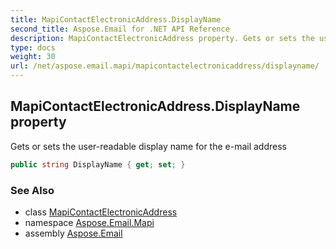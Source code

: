 ```yaml
---
title: MapiContactElectronicAddress.DisplayName
second_title: Aspose.Email for .NET API Reference
description: MapiContactElectronicAddress property. Gets or sets the userreadable display name for the email address
type: docs
weight: 30
url: /net/aspose.email.mapi/mapicontactelectronicaddress/displayname/
---
```

## MapiContactElectronicAddress.DisplayName property

Gets or sets the user-readable display name for the e-mail address

```csharp
public string DisplayName { get; set; }
```

### See Also

* class [MapiContactElectronicAddress](../)
* namespace [Aspose.Email.Mapi](../../mapicontactelectronicaddress/)
* assembly [Aspose.Email](../../../)


